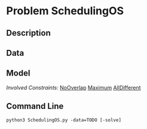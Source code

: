 # Problem SchedulingOS

## Description



## Data



## Model

*Involved Constraints*: [NoOverlap](https://pycsp.org/documentation/constraints/NoOverlap) [Maximum](https://pycsp.org/documentation/constraints/Maximum) [AllDifferent](https://pycsp.org/documentation/constraints/AllDifferent)


## Command Line

```shell
python3 SchedulingOS.py -data=TODO [-solve]
```



